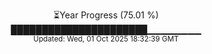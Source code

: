 <p align="center">
⏳Year Progress (75.01 %) <br>
██████████████████████▁▁▁▁▁▁▁▁ <br>
<sub>Updated: Wed, 01 Oct 2025 18:32:39 GMT</sub>
</p>

